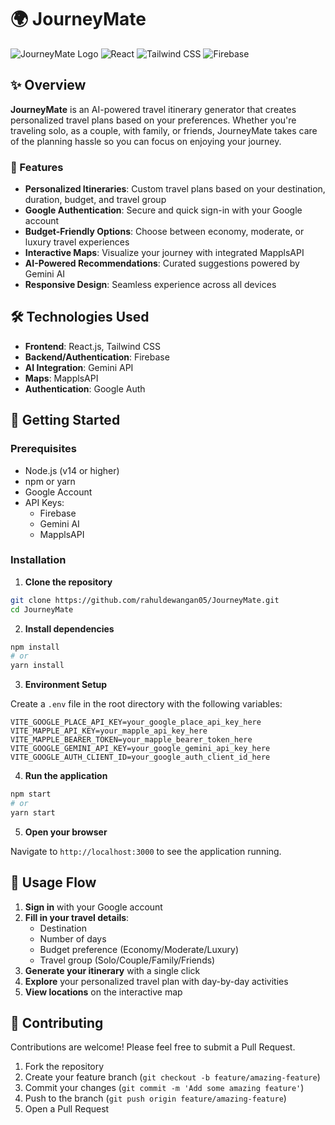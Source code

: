 # 🌍 JourneyMate

![JourneyMate Logo](https://img.shields.io/badge/JourneyMate-Travel%20Smarter-brightgreen)
![React](https://img.shields.io/badge/React-18.x-blue)
![Tailwind CSS](https://img.shields.io/badge/Tailwind%20CSS-3.x-38B2AC)
![Firebase](https://img.shields.io/badge/Firebase-9.x-FFA000)

## ✨ Overview

**JourneyMate** is an AI-powered travel itinerary generator that creates personalized travel plans based on your preferences. Whether you're traveling solo, as a couple, with family, or friends, JourneyMate takes care of the planning hassle so you can focus on enjoying your journey.

### 🚀 Features

- **Personalized Itineraries**: Custom travel plans based on your destination, duration, budget, and travel group
- **Google Authentication**: Secure and quick sign-in with your Google account
- **Budget-Friendly Options**: Choose between economy, moderate, or luxury travel experiences
- **Interactive Maps**: Visualize your journey with integrated MapplsAPI
- **AI-Powered Recommendations**: Curated suggestions powered by Gemini AI
- **Responsive Design**: Seamless experience across all devices

## 🛠️ Technologies Used

- **Frontend**: React.js, Tailwind CSS
- **Backend/Authentication**: Firebase
- **AI Integration**: Gemini API
- **Maps**: MapplsAPI
- **Authentication**: Google Auth

## 🚦 Getting Started

### Prerequisites

- Node.js (v14 or higher)
- npm or yarn
- Google Account
- API Keys:
  - Firebase
  - Gemini AI
  - MapplsAPI

### Installation

1. **Clone the repository**

```bash
git clone https://github.com/rahuldewangan05/JourneyMate.git
cd JourneyMate
```

2. **Install dependencies**

```bash
npm install
# or
yarn install
```

3. **Environment Setup**

Create a `.env` file in the root directory with the following variables:

```env
VITE_GOOGLE_PLACE_API_KEY=your_google_place_api_key_here
VITE_MAPPLE_API_KEY=your_mapple_api_key_here
VITE_MAPPLE_BEARER_TOKEN=your_mapple_bearer_token_here
VITE_GOOGLE_GEMINI_API_KEY=your_google_gemini_api_key_here
VITE_GOOGLE_AUTH_CLIENT_ID=your_google_auth_client_id_here
```

4. **Run the application**

```bash
npm start
# or
yarn start
```

5. **Open your browser**

Navigate to `http://localhost:3000` to see the application running.

## 🔄 Usage Flow

1. **Sign in** with your Google account
2. **Fill in your travel details**:
   - Destination
   - Number of days
   - Budget preference (Economy/Moderate/Luxury)
   - Travel group (Solo/Couple/Family/Friends)
3. **Generate your itinerary** with a single click
4. **Explore** your personalized travel plan with day-by-day activities
5. **View locations** on the interactive map

## 🤝 Contributing

Contributions are welcome! Please feel free to submit a Pull Request.

1. Fork the repository
2. Create your feature branch (`git checkout -b feature/amazing-feature`)
3. Commit your changes (`git commit -m 'Add some amazing feature'`)
4. Push to the branch (`git push origin feature/amazing-feature`)
5. Open a Pull Request
